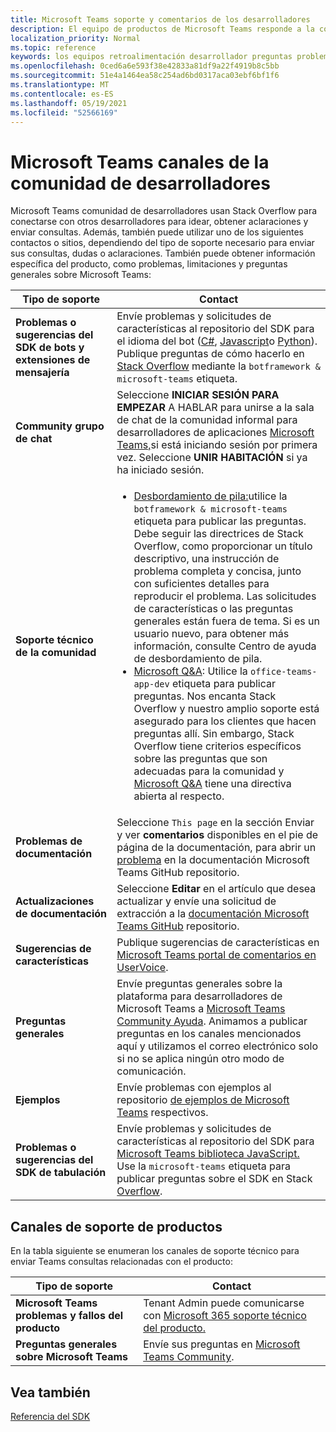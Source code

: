 ```yaml
---
title: Microsoft Teams soporte y comentarios de los desarrolladores
description: El equipo de productos de Microsoft Teams responde a la comunidad de desarrolladores a través de varios canales de comentarios y soporte.
localization_priority: Normal
ms.topic: reference
keywords: los equipos retroalimentación desarrollador preguntas problemas de soporte técnico solicitar errores contribuciones discusiones de la comunidad
ms.openlocfilehash: 0ced6a6e593f38e42833a81df9a22f4919b8c5bb
ms.sourcegitcommit: 51e4a1464ea58c254ad6bd0317aca03ebf6bf1f6
ms.translationtype: MT
ms.contentlocale: es-ES
ms.lasthandoff: 05/19/2021
ms.locfileid: "52566169"
---
```

# <a name="microsoft-teams-developer-community-channels"></a>Microsoft Teams canales de la comunidad de desarrolladores

Microsoft Teams comunidad de desarrolladores usan Stack Overflow para conectarse con otros desarrolladores para idear, obtener aclaraciones y enviar consultas. Además, también puede utilizar uno de los siguientes contactos o sitios, dependiendo del tipo de soporte necesario para enviar sus consultas, dudas o aclaraciones. También puede obtener información específica del producto, como problemas, limitaciones y preguntas generales sobre Microsoft Teams:

|            **Tipo de soporte**            |               **Contact**                                                                                  |
|-----------------------------------------------------|---------------------------------------------------------------------------------------------------------------------------------------------------------------------------------------------------------------------------------------------------------------------------------------------------------------------------------------------------------------------------------------------------------------------------------------------------------------------------------------------------|
|         **Problemas o sugerencias del SDK de bots y extensiones de mensajería**         | Envíe problemas y solicitudes de características al repositorio del SDK para el idioma del bot ([C#](https://github.com/Microsoft/botbuilder-dotnet/), [Javascript](https://github.com/Microsoft/botbuilder-js)o [Python](https://github.com/Microsoft/botbuilder-python)). Publique preguntas de cómo hacerlo en [Stack Overflow](https://stackoverflow.com/questions/tagged/botframework%20microsoft-teams) mediante la `botframework & microsoft-teams` etiqueta.   |
|         **Community grupo de chat**         |  Seleccione **INICIAR SESIÓN PARA EMPEZAR** A HABLAR para unirse a la sala de chat de la comunidad informal para desarrolladores de aplicaciones [Microsoft Teams,](https://gitter.im/OfficeDev/MicrosoftTeamsAppDev)si está iniciando sesión por primera vez. Seleccione **UNIR HABITACIÓN** si ya ha iniciado sesión.      |
|            **Soporte técnico de la comunidad**             |     <ul><li> [Desbordamiento de pila:](https://stackoverflow.com/questions/tagged/microsoft-teams)utilice la `botframework & microsoft-teams` etiqueta para publicar las preguntas. Debe seguir las directrices de Stack Overflow, como proporcionar un título descriptivo, una instrucción de problema completa y concisa, junto con suficientes detalles para reproducir el problema. Las solicitudes de características o las preguntas generales están fuera de tema. Si es un usuario nuevo, para obtener más información, consulte Centro de ayuda de desbordamiento de pila. </li>                                                                                                                                                                       <li>  [Microsoft Q&A](/answers/topics/office-teams-app-dev.html): Utilice la `office-teams-app-dev` etiqueta para publicar preguntas. Nos encanta Stack Overflow y nuestro amplio soporte está asegurado para los clientes que hacen preguntas allí. Sin embargo, Stack Overflow tiene criterios específicos sobre las preguntas que son adecuadas para la comunidad y [Microsoft Q&A](/answers/topics/office-teams-app-dev.html) tiene una directiva abierta al respecto.  </li> </ul>                                                                                            |
|  **Problemas de documentación**  |        Seleccione `This page` en la sección Enviar y ver **comentarios** disponibles en el pie de página de la documentación, para abrir un [problema](https://github.com/MicrosoftDocs/msteams-docs/issues) en la documentación Microsoft Teams GitHub repositorio.                                                                                                                                                                                            |
|  **Actualizaciones de documentación**           |     Seleccione **Editar** en el artículo que desea actualizar y envíe una solicitud de extracción a la [documentación Microsoft Teams GitHub](https://github.com/MicrosoftDocs/msteams-docs) repositorio.                                                                                                                                                           |
|       **Sugerencias de características**       |                                                                                                                                                                      Publique sugerencias de características en [Microsoft Teams portal de comentarios en UserVoice](https://microsoftteams.uservoice.com/forums/555103-public-preview/category/182881-developer-platform).                                                                                                                                                                      |
|       **Preguntas generales**         |Envíe preguntas generales sobre la plataforma para desarrolladores de Microsoft Teams a [Microsoft Teams Community Ayuda](mailto:microsoftteamsdev@microsoft.com). Animamos a publicar preguntas en los canales mencionados aquí y utilizamos el correo electrónico solo si no se aplica ningún otro modo de comunicación.                                                                                                                                                                      |
|        **Ejemplos**         | Envíe problemas con ejemplos al repositorio [de ejemplos de Microsoft Teams](/microsoftteams/platform/tutorials/code-samples) respectivos.|
|           **Problemas o sugerencias del SDK de tabulación**          |         Envíe problemas y solicitudes de características al repositorio del SDK para [Microsoft Teams biblioteca JavaScript.](https://github.com/OfficeDev/microsoft-teams-library-js/issues) Use la `microsoft-teams` etiqueta para publicar preguntas sobre el SDK en Stack [Overflow](https://stackoverflow.com/questions/tagged/microsoft-teams).                                                                                                                                                                            |

## <a name="product-support-channels"></a>Canales de soporte de productos
En la tabla siguiente se enumeran los canales de soporte técnico para enviar Teams consultas relacionadas con el producto:

|            **Tipo de soporte**            |               **Contact**                                                                                  |
|-----------------------------------------------------|---------------------------------------------------------------------------------------------------------------------------------------------------------------------------------------------------------------------------------------------------------------------------------------------------------------------------------------------------------------------------------------------------------------------------------------------------------------------------------------------------|
|         **Microsoft Teams problemas y fallos del producto**          | Tenant Admin puede comunicarse con [Microsoft 365 soporte técnico del producto.](/microsoft-365/admin/contact-support-for-business-products)                                                            |
|        **Preguntas generales sobre Microsoft Teams**        |  Envíe sus preguntas en [Microsoft Teams Community](https://answers.microsoft.com/en-us/msteams/forum).               |                                                           

## <a name="see-also"></a>Vea también

[Referencia del SDK](/javascript/api/overview/msteams-client?view=msteams-client-js-latest&preserve-view=true)
